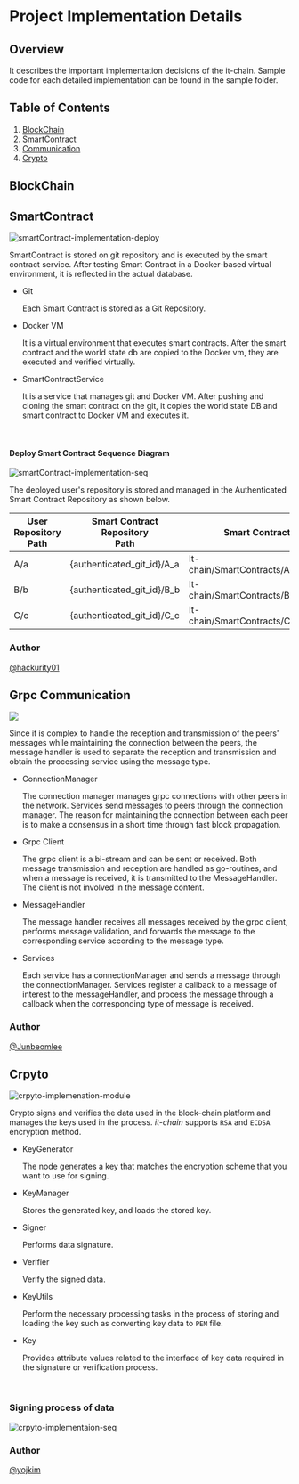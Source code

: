 # Project Implementation Details



## Overview

It describes the important implementation decisions of the it-chain. Sample code for each detailed implementation can be found in the sample folder. 



## Table of Contents

1. [BlockChain](#BlockChain)
2. [SmartContract](#SmartContract)
3. [Communication](#Communication)
4. [Crypto](#Crypto)



## BlockChain <a name="BlockChain"></a>



## SmartContract <a name="SmartContract"></a>

![smartContract-implementation-deploy](./images/smartContract-implementation-deploy.png)

SmartContract is stored on git repository and is executed by the smart contract service. After testing Smart Contract in a Docker-based virtual environment, it is reflected in the actual database.

- Git

  Each Smart Contract is stored as a Git Repository.

- Docker VM

  It is a virtual environment that executes smart contracts. After the smart contract and the world state db are copied to the Docker vm, they are executed and verified virtually.

- SmartContractService

  It is a service that manages git and Docker VM. After pushing and cloning the smart contract on the git, it copies the world state DB and smart contract to Docker VM and executes it.

  ​

#### Deploy Smart Contract Sequence Diagram

![smartContract-implementation-seq](./images/smartContract-implementation-seq.png)

The deployed user's repository is stored and managed in the Authenticated Smart Contract Repository as shown below.

| User <br />Repository <br />Path | Smart Contract <br />Repository <br />Path | Smart Contract File Path                 |
| -------------------------------- | ---------------------------------------- | ---------------------------------------- |
| A/a                              | {authenticated_git_id}/A_a               | It-chain/SmartContracts/A_a/{commit_hash} |
| B/b                              | {authenticated_git_id}/B_b               | It-chain/SmartContracts/B_b/{commit_hash} |
| C/c                              | {authenticated_git_id}/C_c               | It-chain/SmartContracts/C_c/{commit_hash} |



### Author

[@hackurity01](https://github.com/hackurity01)

## Grpc Communication <a name="Communication"></a>

<img src="./images/grpc implementation.png"></img>

Since it is complex to handle the reception and transmission of the peers' messages while maintaining the connection between the peers, the message handler is used to separate the reception and transmission and obtain the processing service using the message type.

- ConnectionManager

  The connection manager manages grpc connections with other peers in the network. Services send messages to peers through the connection manager. The reason for maintaining the connection between each peer is to make a consensus in a short time through fast block propagation.

- Grpc Client

  The grpc client is a bi-stream and can be sent or received. Both message transmission and reception are handled as go-routines, and when a message is received, it is transmitted to the MessageHandler. The client is not involved in the message content.

- MessageHandler

  The message handler receives all messages received by the grpc client, performs message validation, and forwards the message to the corresponding service according to the message type.

- Services

  Each service has a connectionManager and sends a message through the connectionManager. Services register a callback to a message of interest to the messageHandler, and process the message through a callback when the corresponding type of message is received.

### Author

[@Junbeomlee](https://github.com/junbeomlee)


## Crpyto <a name="Crypto"></a>

![crpyto-implemenation-module](./images/crpyto-implemenation-module.png)

Crypto signs and verifies the data used in the block-chain platform and manages the keys used in the process. *it-chain* supports `RSA` and `ECDSA` encryption method.

- KeyGenerator

  The node generates a key that matches the encryption scheme that you want to use for signing.

- KeyManager

  Stores the generated key, and loads the stored key.

- Signer

  Performs data signature.

- Verifier

  Verify the signed data.

- KeyUtils

  Perform the necessary processing tasks in the process of storing and loading the key such as converting key data to `PEM` file.
  
- Key

  Provides attribute values related to the interface of key data required in the signature or verification process.

<br>

### Signing process of data
![crpyto-implementaion-seq](./images/crpyto-implementaion-seq.png)
						
### Author

[@yojkim](https://github.com/yojkim)
